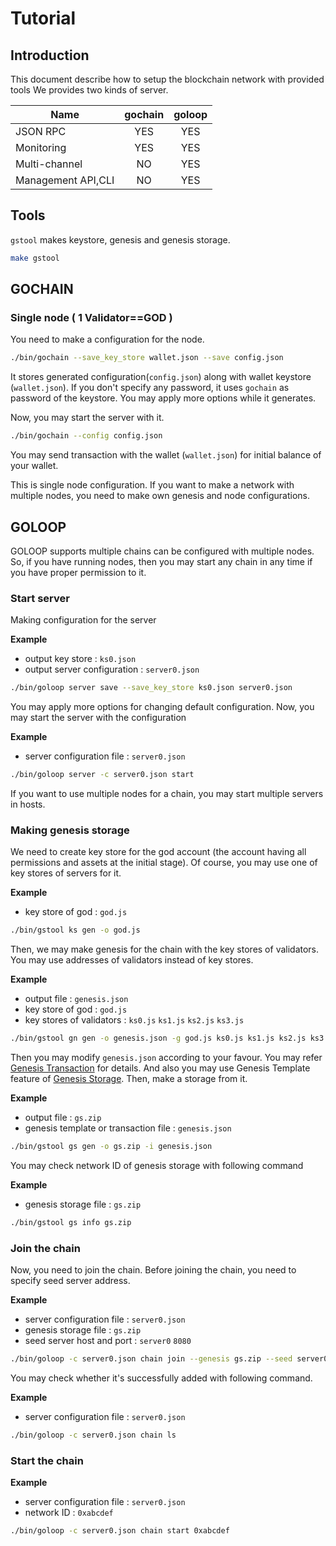 # Tutorial

## Introduction

This document describe how to setup the blockchain network with provided tools
We provides two kinds of server.

| Name                  | gochain | goloop |
| -----                 | :-----: | :----: |
| JSON RPC              | YES     | YES    |
| Monitoring            | YES     | YES    |
| Multi-channel         | NO      | YES    |
| Management API,CLI    | NO      | YES    |

## Tools

`gstool` makes keystore, genesis and genesis storage.
```bash
make gstool
```

## GOCHAIN

### Single node ( 1 Validator==GOD )

You need to make a configuration for the node.

```bash
./bin/gochain --save_key_store wallet.json --save config.json
```

It stores generated configuration(`config.json`) along with wallet keystore
(`wallet.json`). If you don't specify any password, it uses `gochain` as 
password of the keystore. You may apply more options while it generates.

Now, you may start the server with it.

```bash
./bin/gochain --config config.json
```

You may send transaction with the wallet (`wallet.json`) for initial balance
of your wallet.

This is single node configuration. If you want to make a network with multiple
nodes, you need to make own genesis and node configurations.

## GOLOOP

GOLOOP supports multiple chains can be configured with multiple nodes.
So, if you have running nodes, then you may start any chain in any time
if you have proper permission to it.

### Start server

Making configuration for the server

**Example**
* output key store : `ks0.json`
* output server configuration : `server0.json`
```bash
./bin/goloop server save --save_key_store ks0.json server0.json
```

You may apply more options for changing default configuration.
Now, you may start the server with the configuration

**Example**
* server configuration file : `server0.json`
```bash
./bin/goloop server -c server0.json start
```

If you want to use multiple nodes for a chain, you may start multiple servers in
hosts.

### Making genesis storage

We need to create key store for the god account (the account having all
permissions and assets at the initial stage). Of course, you may use
one of key stores of servers for it.

**Example**
* key store of god : `god.js`
```bash
./bin/gstool ks gen -o god.js
```

Then, we may make genesis for the chain with the key stores of validators.
You may use addresses of validators instead of key stores.

**Example**
* output file : `genesis.json`
* key store of god : `god.js`
* key stores of validators : `ks0.js` `ks1.js` `ks2.js` `ks3.js`
```bash
./bin/gstool gn gen -o genesis.json -g god.js ks0.js ks1.js ks2.js ks3.js
```

Then you may modify `genesis.json` according to your favour.
You may refer [Genesis Transaction](genesis_tx.md) for details.
And also you may use Genesis Template feature of
[Genesis Storage](genesis_storage.md). Then, make a storage from it.

**Example**
* output file : `gs.zip`
* genesis template or transaction file : `genesis.json`
```bash
./bin/gstool gs gen -o gs.zip -i genesis.json
```

You may check network ID of genesis storage with following command

**Example**
* genesis storage file : `gs.zip`
```bash
./bin/gstool gs info gs.zip
```

### Join the chain

Now, you need to join the chain. Before joining the chain, you need to specify
seed server address.

**Example**
* server configuration file : `server0.json`
* genesis storage file : `gs.zip`
* seed server host and port : `server0` `8080`
```bash
./bin/goloop -c server0.json chain join --genesis gs.zip --seed server0:8080
```

You may check whether it's successfully added with following command.

**Example**
* server configuration file : `server0.json`
```bash
./bin/goloop -c server0.json chain ls
```

### Start the chain

**Example**
* server configuration file : `server0.json`
* network ID   : `0xabcdef`
```bash
./bin/goloop -c server0.json chain start 0xabcdef
```
